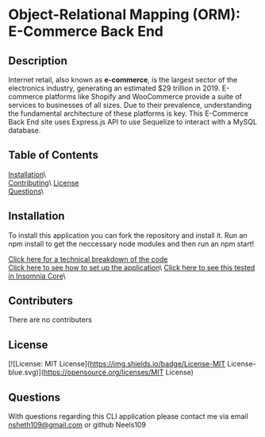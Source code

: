 # Object-Relational Mapping (ORM): E-Commerce Back End
## Description 
  Internet retail, also known as **e-commerce**, is the largest sector of the electronics industry, generating an estimated $29 trillion in 2019. E-commerce platforms like Shopify and WooCommerce provide a suite of services to businesses of all sizes. Due to their prevalence, understanding the fundamental architecture of these platforms is key. This E-Commerce Back End site uses Express.js API to use Sequelize to interact with a MySQL database. 

## Table of Contents 
  [Installation](#installation)\  
  [Contributing](#contributing)\ 
  [License](#license)\
  [Questions](#questions)\

## Installation
  To install this application you can fork the repository and install it. Run an npm install to get the neccessary node modules and then run an npm start!
  
  [Click here for a technical breakdown of the code](https://drive.google.com/file/d/113EIyB9oxeWXogF-OYz78x_9mzfef6JM/view)\
  [Click here to see how to set up the application](https://drive.google.com/file/d/1FcvbUe0MNe3qlJEWXstUIBkUvRzhvSnB/view)\ 
  [Click here to see this tested in Insomnia Core](https://drive.google.com/file/d/1Se7pVnnN3c1e37kTU8KRST45Eoqih0sy/view)\

## Contributers
There are no contributers 

## License
[![License: MIT License](https://img.shields.io/badge/License-MIT License-blue.svg)](https://opensource.org/licenses/MIT License)
  

## Questions
  With questions regarding this CLI application please contact me via email nsheth109@gmail.com or github Neels109


